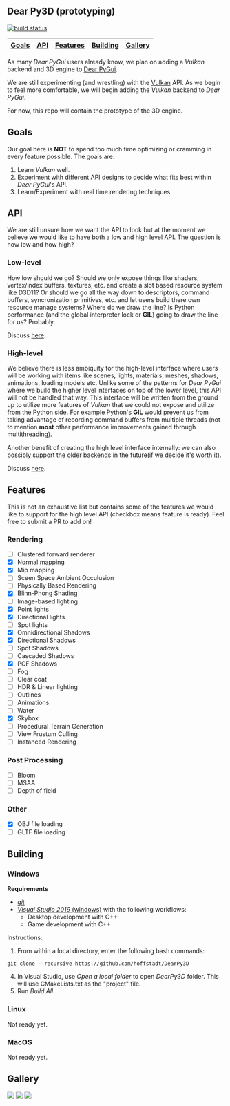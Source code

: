## Dear Py3D (prototyping)

[![build status](https://github.com/hoffstadt/DearPy3D/workflows/Windows%20Builds/badge.svg?branch=master)](https://github.com/hoffstadt/DearPy3D/actions?workflow=Windows%20Builds)

| [Goals](#goals) | [API](#api) | [Features](#features) | [Building](#building) | [Gallery](#gallery) |
|-----------------|-------------|-----------------------|-----------------------|---------------------|

As many _Dear PyGui_ users already know, we plan on adding a _Vulkan_ backend and 3D engine to [Dear PyGui](https://github.com/hoffstadt/DearPyGui).

We are still experimenting (and wrestling) with the [Vulkan](https://www.vulkan.org/) API. As we begin to feel more comfortable, we will begin adding the _Vulkan_ 
backend to _Dear PyGui_.

For now, this repo will contain the prototype of the 3D engine.

## Goals
Our goal here is **NOT** to spend too much time optimizing or cramming in every feature possible. 
The goals are:
1. Learn _Vulkan_ well.
2. Experiment with different API designs to decide what fits best within _Dear PyGui_'s API.
3. Learn/Experiment with real time rendering techniques.

## API
We are still unsure how we want the API to look but at the moment we believe we would like to have
both a low and high level API. The question is how low and how high? 

### Low-level
How low should we go?
Should we only expose things like shaders, vertex/index buffers, textures, etc. and create a slot based resource system like D3D11?
Or should we go all the way down to descriptors, command buffers, syncronization primitives, etc. and let users build there own resource manage systems?
Where do we draw the line? Is Python performance (and the global interpreter lock or **GIL**) going to draw the line for us? Probably. 

Discuss [here](https://github.com/hoffstadt/DearPy3D/issues/13).

### High-level
We believe there is less ambiquity for the high-level interface where users will be working with items like scenes, lights, materials, meshes, shadows, animations, loading models etc.
Unlike some of the patterns for _Dear PyGui_ where we build the higher level interfaces on top of the lower level, this API will not be handled that way. This interface will
be written from the ground up to utilize more features of _Vulkan_ that we could not expose and utilize from the Python side. For example Python's **GIL** would prevent us 
from taking advantage of recording command buffers from multiple threads (not to mention **most** other performance improvements gained through multithreading).

Another benefit of creating the high level interface internally: we can also possibly support the older backends in the future(if we decide it's worth it).

Discuss [here](https://github.com/hoffstadt/DearPy3D/issues/14).

## Features
This is not an exhaustive list but contains some of the features we would like to support for the high level API (checkbox means feature is ready). Feel free to submit a PR to add on!

### Rendering
* [ ] Clustered forward renderer
* [x] Normal mapping
* [x] Mip mapping
* [ ] Sceen Space Ambient Occulusion
* [ ] Physically Based Rendering
* [x] Blinn-Phong Shading
* [ ] Image-based lighting
* [x] Point lights
* [x] Directional lights
* [ ] Spot lights
* [x] Omnidirectional Shadows
* [x] Directional Shadows
* [ ] Spot Shadows
* [ ] Cascaded Shadows
* [x] PCF Shadows
* [ ] Fog
* [ ] Clear coat
* [ ] HDR & Linear lighting
* [ ] Outlines
* [ ] Animations
* [ ] Water
* [x] Skybox
* [ ] Procedural Terrain Generation
* [ ] View Frustum Culling
* [ ] Instanced Rendering

### Post Processing
* [ ] Bloom
* [ ] MSAA
* [ ] Depth of field

### Other
* [x] OBJ file loading
* [ ] GLTF file loading

## Building
### Windows
**Requirements**
- [_git_](https://git-scm.com/)
- [_Visual Studio 2019_ (windows)](https://visualstudio.microsoft.com/vs/) with the following workflows:
  * Desktop development with C++
  * Game development with C++

Instructions:
1. From within a local directory, enter the following bash commands:
```
git clone --recursive https://github.com/hoffstadt/DearPy3D
```
4. In Visual Studio, use _Open a local folder_ to open _DearPy3D_ folder. This will use CMakeLists.txt as the "project" file.
5. Run _Build All_.

### Linux
Not ready yet.

### MacOS
Not ready yet.

## Gallery
![](https://github.com/hoffstadt/DearPyGui/blob/assets/3d_demo_3.png)
![](https://github.com/hoffstadt/DearPyGui/blob/assets/3d_demo_1.png)
![](https://github.com/hoffstadt/DearPyGui/blob/assets/3d_demo_2.png)
